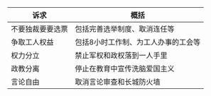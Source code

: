 |诉求|概括|
|----|---|
|不要独裁要要选票|  包括完善选举制度、取消连任等 |
|争取工人权益|包括8小时工作制、为工人办事的工会等|
|权力分立|禁止军权和政权落到一人手里|
|政教分离|停止在教育中宣传洗脑爱国主义|
|言论自由|取消言论审查和长城防火墙|
